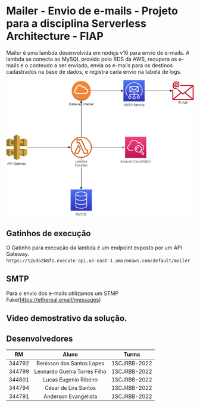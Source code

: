 # Mailer - Envio de e-mails - Projeto para a disciplina Serverless Architecture - FIAP 

Mailer é uma lambda desenvolvida em nodejs v16 para envio de e-mails.
A lambda se conecta ao MySQL provido pelo RDS da AWS, recupera os e-mails e o conteudo a ser enviado, envia os e-mails para os destinos cadastrados na base de dados, e 
registra cada envio na tabela de logs.


![Mailer](/lambda.png "Diagrama da solução")

## Gatinhos de execução
O Gatinho para execução da lambda é um endpoint exposto por um API Gateway.<br>
`https://12udo2b8f1.execute-api.us-east-1.amazonaws.com/default/mailer`


## SMTP
Para o envio dos e-mails utilizamos um STMP Fake(https://ethereal.email/messages)



## Vídeo demostrativo da solução.



## Desenvolvedores

| RM  | Aluno | Turma |
| ------------- |:-------------:| --------- | 
| 344792      | Benisson dos Santos Lopes     | 1SCJRBB-2022 |
| 344799      | Leonardo Guerra Torres Filho     | 1SCJRBB-2022 |
| 344801      | Lucas Eugenio Ribeiro     | 1SCJRBB-2022 |
| 344794      | César de Lira Santos     | 1SCJRBB-2022 |
| 344791      | Anderson Evangelista     | 1SCJRBB-2022 |